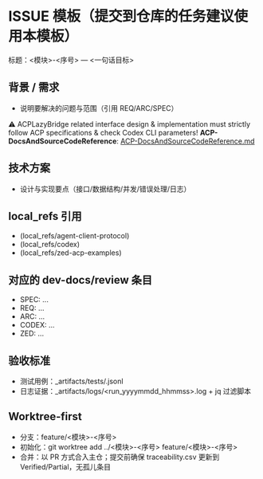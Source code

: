 # ISSUE 模板（提交到仓库的任务建议使用本模板）

标题：<模块>-<序号> — <一句话目标>

## 背景 / 需求
- 说明要解决的问题与范围（引用 REQ/ARC/SPEC）

⚠️ ACPLazyBridge related interface design & implementation must strictly follow ACP specifications & check Codex CLI parameters!
**ACP-DocsAndSourceCodeReference**: [ACP-DocsAndSourceCodeReference.md](ACP-DocsAndSourceCodeReference.md)

## 技术方案
- 设计与实现要点（接口/数据结构/并发/错误处理/日志）

## local_refs 引用
- (local_refs/agent-client-protocol)
- (local_refs/codex)
- (local_refs/zed-acp-examples)

## 对应的 dev-docs/review 条目
- SPEC: ...
- REQ: ...
- ARC: ...
- CODEX: ...
- ZED: ...

## 验收标准
- 测试用例：_artifacts/tests/<file>.jsonl
- 日志证据：_artifacts/logs/<run_yyyymmdd_hhmmss>.log + jq 过滤脚本

## Worktree-first
- 分支：feature/<模块>-<序号>
- 初始化：git worktree add ../<模块>-<序号> feature/<模块>-<序号>
- 合并：以 PR 方式合入主仓；提交前确保 traceability.csv 更新到 Verified/Partial，无孤儿条目


